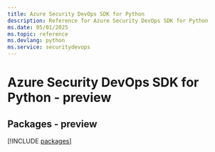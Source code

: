 ```yaml
---
title: Azure Security DevOps SDK for Python
description: Reference for Azure Security DevOps SDK for Python
ms.date: 05/01/2025
ms.topic: reference
ms.devlang: python
ms.service: securitydevops
---
```

# Azure Security DevOps SDK for Python - preview
## Packages - preview
[!INCLUDE [packages](security-devops-index.md)]